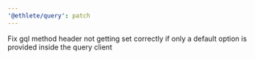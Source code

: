 ```yaml
---
'@ethlete/query': patch
---
```


Fix gql method header not getting set correctly if only a default option is provided inside the query client
